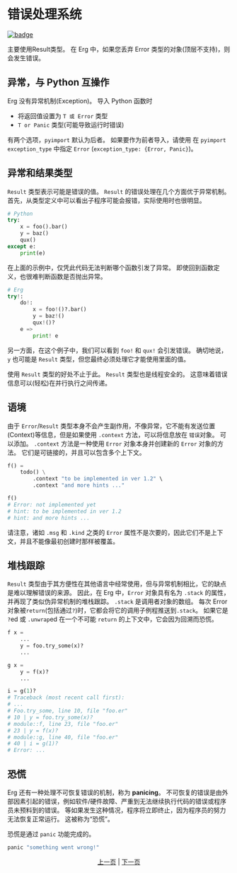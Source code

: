 # 错误处理系统

[![badge](https://img.shields.io/endpoint.svg?url=https%3A%2F%2Fgezf7g7pd5.execute-api.ap-northeast-1.amazonaws.com%2Fdefault%2Fsource_up_to_date%3Fowner%3Derg-lang%26repos%3Derg%26ref%3Dmain%26path%3Ddoc/EN/syntax/30_error_handling.md%26commit_hash%3D06f8edc9e2c0cee34f6396fd7c64ec834ffb5352)](https://gezf7g7pd5.execute-api.ap-northeast-1.amazonaws.com/default/source_up_to_date?owner=erg-lang&repos=erg&ref=main&path=doc/EN/syntax/30_error_handling.md&commit_hash=06f8edc9e2c0cee34f6396fd7c64ec834ffb5352)

主要使用Result类型。
在 Erg 中，如果您丢弃 Error 类型的对象(顶层不支持)，则会发生错误。

## 异常，与 Python 互操作

Erg 没有异常机制(Exception)。 导入 Python 函数时

* 将返回值设置为 `T 或 Error` 类型
* `T or Panic` 类型(可能导致运行时错误)

有两个选项，`pyimport` 默认为后者。 如果要作为前者导入，请使用
在 `pyimport` `exception_type` 中指定 `Error` (`exception_type: {Error, Panic}`)。

## 异常和结果类型

`Result` 类型表示可能是错误的值。 `Result` 的错误处理在几个方面优于异常机制。
首先，从类型定义中可以看出子程序可能会报错，实际使用时也很明显。

```python
# Python
try:
    x = foo().bar()
    y = baz()
    qux()
except e:
    print(e)
```

在上面的示例中，仅凭此代码无法判断哪个函数引发了异常。 即使回到函数定义，也很难判断函数是否抛出异常。

```python
# Erg
try!:
    do!:
        x = foo!()?.bar()
        y = baz!()
        qux!()?
    e =>
        print! e
```

另一方面，在这个例子中，我们可以看到 `foo!` 和 `qux!` 会引发错误。
确切地说，`y` 也可能是 `Result` 类型，但您最终必须处理它才能使用里面的值。

使用 `Result` 类型的好处不止于此。 `Result` 类型也是线程安全的。 这意味着错误信息可以(轻松)在并行执行之间传递。

## 语境

由于 `Error`/`Result` 类型本身不会产生副作用，不像异常，它不能有发送位置(Context)等信息，但是如果使用 `.context` 方法，可以将信息放在 `错误`对象。 可以添加。 `.context` 方法是一种使用 `Error` 对象本身并创建新的 `Error` 对象的方法。 它们是可链接的，并且可以包含多个上下文。
```python
f() =
    todo() \
        .context "to be implemented in ver 1.2" \
        .context "and more hints ..."

f()
# Error: not implemented yet
# hint: to be implemented in ver 1.2
# hint: and more hints ...
```

请注意，诸如 `.msg` 和 `.kind` 之类的 `Error` 属性不是次要的，因此它们不是上下文，并且不能像最初创建时那样被覆盖。

## 堆栈跟踪

`Result` 类型由于其方便性在其他语言中经常使用，但与异常机制相比，它的缺点是难以理解错误的来源。
因此，在 Erg 中，`Error` 对象具有名为 `.stack` 的属性，并再现了类似伪异常机制的堆栈跟踪。
`.stack` 是调用者对象的数组。 每次 Error 对象被`return`(包括通过`?`)时，它都会将它的调用子例程推送到`.stack`。
如果它是 `?`ed 或 `.unwrap`ed 在一个不可能 `return` 的上下文中，它会因为回溯而恐慌。

```python
f x =
    ...
    y = foo.try_some(x)?
    ...

g x =
    y = f(x)?
    ...

i = g(1)?
# Traceback (most recent call first):
# ...
# Foo.try_some, line 10, file "foo.er"
# 10 | y = foo.try_some(x)?
# module::f, line 23, file "foo.er"
# 23 | y = f(x)?
# module::g, line 40, file "foo.er"
# 40 | i = g(1)?
# Error: ...
```

## 恐慌

Erg 还有一种处理不可恢复错误的机制，称为 __panicing__。
不可恢复的错误是由外部因素引起的错误，例如软件/硬件故障、严重到无法继续执行代码的错误或程序员未预料到的错误。 等如果发生这种情况，程序将立即终止，因为程序员的努力无法恢复正常运行。 这被称为“恐慌”。

恐慌是通过 `panic` 功能完成的。

```python
panic "something went wrong!"
```

<p align='center'>
    <a href='./29_decorator.md'>上一页</a> | <a href='./31_pipeline.md'>下一页</a>
</p>